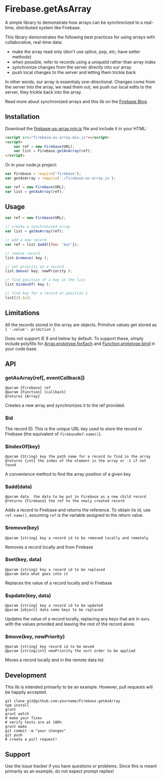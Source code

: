 # Firebase.getAsArray

A simple library to demonstrate how arrays can be synchronized to a real-time, distributed system like Firebase.

This library demonstrates the following best practices for using arrays with collaborative, real-time data:

 - make the array read only (don't use splice, pop, etc; have setter methods)
 - when possible, refer to records using a uniqueId rather than array index
 - synchronize changes from the server directly into our array
 - push local changes to the server and letting them trickle back

In other words, our array is essentialy one-directional. Changes come from the server into the array, we read them out, we push our local edits to the server, they trickle back into the array.

Read more about synchronized arrays and this lib on the [Firebase Blog](https://www.firebase.com/blog/2014-05-06-synchronized-arrays.html).

## Installation

Download the [firebase-as-array.min.js](blob/master/firebase-as-array.min.js) file and include it in your HTML:

```html
<script src="firebase-as-array.min.js"></script>
<script>
    var ref = new Firebase(URL);
    var list = Firebase.getAsArray(ref);
</script>
```

Or in your node.js project:

```javascript
var Firebase = require('firebase');
var getAsArray = require('./firebase-as-array.js');

var ref = new Firebase(URL);
var list = getAsArray(ref);
```

## Usage

```javascript
var ref = new Firebase(URL);

// create a synchronized array
var list = getAsArray(ref);

// add a new record
var ref = list.$add({foo: 'bar'});

// remove record
list.$remove( key );

// set priority on a record
list.$move( key, newPriority );

// find position of a key in the list
list.$indexOf( key );

// find key for a record at position 1
list[1].$id;
```

## Limitations

All the records stored in the array are objects. Primitive values get stored as `{ '.value': primitive }`

Does not support IE 8 and below by default. To support these, simply include polyfills for
[Array.prototype.forEach](https://developer.mozilla.org/en-US/docs/Web/JavaScript/Reference/Global_Objects/Array/forEach#Polyfill)
 and [Function.prototype.bind](https://developer.mozilla.org/en-US/docs/Web/JavaScript/Reference/Global_Objects/Function/bind#Compatibility) in your code base.

## API

### getAsArray(ref[, eventCallback])

```
@param {Firebase} ref
@param {Function} [callback]
@returns {Array}
```

Creates a new array and synchronizes it to the ref provided.

### $id

The record ID. This is the unique URL key used to store the record in Firebase (the equivalent of `firebaseRef.name()`).

### $indexOf(key)

```
@param {String} key the path name for a record to find in the array
@returns {int} the index of the element in the array or -1 if not found
```

A convenience method to find the array position of a given key.

### $add(data)

```
@param data  the data to be put in Firebase as a new child record
@returns {Firebase} the ref to the newly created record
```

Adds a record to Firebase and returns the reference. To obtain its id, use `ref.name()`, assuming `ref` is the variable assigned to the return value.

### $remove(key)

```
@param {string} key a record id to be removed locally and remotely
```

Removes a record locally and from Firebase

### $set(key, data)

```
@param {string} key a record id to be replaced
@param data what goes into it
```

Replaces the value of a record locally and in Firebase

### $update(key, data)

```
@param {string} key a record id to be updated
@param {object} data some keys to be replaced
```

Updates the value of a record locally, replacing any keys that are in `data` with the values provided and leaving the rest of the record alone.

### $move(key, newPriority)

```
@param {string} key record id to be moved
@param {string|int} newPriority the sort order to be applied
```

Moves a record locally and in the remote data list.

## Development

This lib is intended primarily to be an example. However, pull requests will be happily accepted.

```
git clone git@github.com:yourname/Firebase.getAsArray
npm install
grunt
grunt watch
# make your fixes
# verify tests are at 100%
grunt make
git commit -m "your changes"
git push
# create a pull request!
```

## Support

Use the issue tracker if you have questions or problems. Since this is meant primarily as an example, do not expect prompt replies!
